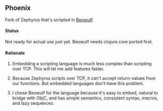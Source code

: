 ## Phoenix

Fork of Zephyros that's scripted in [Beowulf](https://github.com/sdegutis/beowulf).

#### Status

Not ready for actual use just yet. Beowulf needs clojure.core ported first.

#### Rationale

1. Embedding a scripting language is much less complex than scripting
   over TCP. This will let me add features faster.

2. Because Zephyros scripts over TCP, it can't accept return-values
   from our functions. But embedded languages don't have this problem.

3. I chose Beowulf for the language because it's easy to embed,
   natural to bridge with ObjC, and has simple semantics, consistent
   syntax, macros, and lazy sequences.
